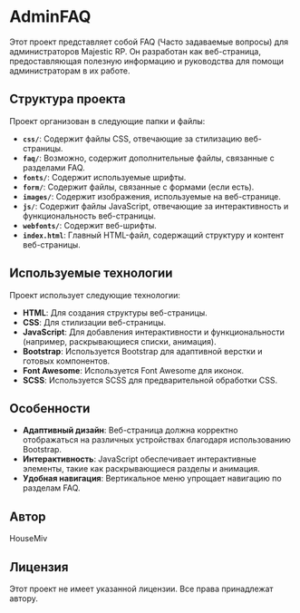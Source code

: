 # AdminFAQ

Этот проект представляет собой FAQ (Часто задаваемые вопросы) для администраторов Majestic RP. Он разработан как веб-страница, предоставляющая полезную информацию и руководства для помощи администраторам в их работе.

## Структура проекта

Проект организован в следующие папки и файлы:

*   **`css/`**: Содержит файлы CSS, отвечающие за стилизацию веб-страницы.
*   **`faq/`**: Возможно, содержит дополнительные файлы, связанные с разделами FAQ.
*   **`fonts/`**: Содержит используемые шрифты.
*   **`form/`**: Содержит файлы, связанные с формами (если есть).
*   **`images/`**: Содержит изображения, используемые на веб-странице.
*   **`js/`**: Содержит файлы JavaScript, отвечающие за интерактивность и функциональность веб-страницы.
*   **`webfonts/`**: Содержит веб-шрифты.
*   **`index.html`**: Главный HTML-файл, содержащий структуру и контент веб-страницы.

## Используемые технологии

Проект использует следующие технологии:

*   **HTML**: Для создания структуры веб-страницы.
*   **CSS**: Для стилизации веб-страницы.
*   **JavaScript**: Для добавления интерактивности и функциональности (например, раскрывающиеся списки, анимация).
*   **Bootstrap**: Используется Bootstrap для адаптивной верстки и готовых компонентов.
*   **Font Awesome**: Используется Font Awesome для иконок.
*   **SCSS**: Используется SCSS для предварительной обработки CSS.

## Особенности
*   **Адаптивный дизайн**: Веб-страница должна корректно отображаться на различных устройствах благодаря использованию Bootstrap.
*   **Интерактивность**: JavaScript обеспечивает интерактивные элементы, такие как раскрывающиеся разделы и анимация.
*   **Удобная навигация**:  Вертикальное меню упрощает навигацию по разделам FAQ.

## Автор
HouseMiv

## Лицензия
Этот проект не имеет указанной лицензии. Все права принадлежат автору.
